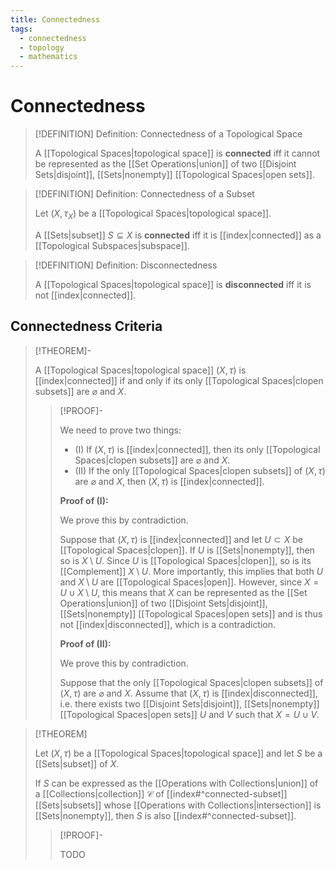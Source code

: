 ```yaml
---
title: Connectedness
tags:
  - connectedness
  - topology
  - mathematics
---
```


# Connectedness

>[!DEFINITION] Definition: Connectedness of a Topological Space
>
>A [[Topological Spaces|topological space]] is **connected** iff it cannot be represented as the [[Set Operations|union]] of two [[Disjoint Sets|disjoint]], [[Sets|nonempty]] [[Topological Spaces|open sets]].
>

>[!DEFINITION] Definition: Connectedness of a Subset
>
>Let $(X, \tau_X)$ be a [[Topological Spaces|topological space]].
>
>A [[Sets|subset]] $S \subseteq X$ is **connected** iff it is [[index|connected]] as a [[Topological Subspaces|subspace]].
>

>[!DEFINITION] Definition: Disconnectedness
>
>A [[Topological Spaces|topological space]] is **disconnected** iff it is not [[index|connected]].
>

## Connectedness Criteria

>[!THEOREM]-
>
>A [[Topological Spaces|topological space]] $(X, \tau)$ is [[index|connected]] if and only if its only [[Topological Spaces|clopen subsets]] are $\varnothing$ and $X$.
>
>>[!PROOF]-
>>
>>We need to prove two things:
>>- (I) If $(X, \tau)$ is [[index|connected]], then its only [[Topological Spaces|clopen subsets]] are $\varnothing$ and $X$.
>>- (II) If the only [[Topological Spaces|clopen subsets]] of $(X, \tau)$ are $\varnothing$ and $X$, then $(X, \tau)$ is [[index|connected]].
>>
>>**Proof of (I):**
>>
>>We prove this by contradiction.
>>
>>Suppose that $(X, \tau)$ is [[index|connected]] and let $U \subset X$ be [[Topological Spaces|clopen]]. If $U$ is [[Sets|nonempty]], then so is $X \setminus U$. Since $U$ is [[Topological Spaces|clopen]], so is its [[Complement]] $X \setminus U$.  More importantly, this implies that both $U$ and $X \setminus U$ are [[Topological Spaces|open]]. However, since $X = U \cup X\setminus U$, this means that $X$ can be represented as the [[Set Operations|union]] of two [[Disjoint Sets|disjoint]], [[Sets|nonempty]] [[Topological Spaces|open sets]] and is thus not [[index|disconnected]], which is a contradiction.
>>
>>**Proof of (II):**
>>
>>We prove this by contradiction.
>>
>>Suppose that the only [[Topological Spaces|clopen subsets]] of $(X, \tau)$ are $\varnothing$ and $X$. Assume that $(X, \tau)$ is [[index|disconnected]], i.e. there exists two [[Disjoint Sets|disjoint]], [[Sets|nonempty]] [[Topological Spaces|open sets]] $U$ and $V$ such that $X = U \cup V$.
>>
>>
>

>[!THEOREM]
>
>Let $(X, \tau)$ be a [[Topological Spaces|topological space]] and let $S$ be a [[Sets|subset]] of $X$.
>
>If $S$ can be expressed as the [[Operations with Collections|union]] of a [[Collections|collection]] $\mathcal{C}$ of [[index#^connected-subset]] [[Sets|subsets]] whose [[Operations with Collections|intersection]] is [[Sets|nonempty]],  then $S$ is also [[index#^connected-subset]].
>
>>[!PROOF]-
>>
>>TODO
>>
>